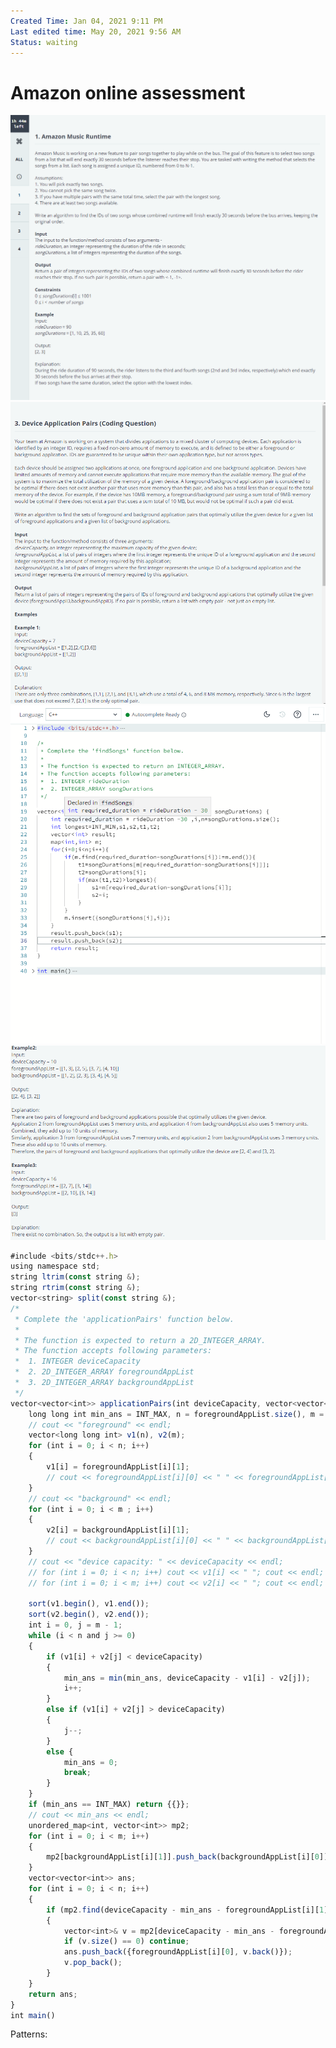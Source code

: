 ```yaml
---
Created Time: Jan 04, 2021 9:11 PM
Last edited time: May 20, 2021 9:56 AM
Status: waiting
---
```


# Amazon online assessment

![Amazon%20online%20assessment%20419e76930af24463a7ad18a3257212a3/Untitled.png](Amazon%20online%20assessment%20419e76930af24463a7ad18a3257212a3/Untitled.png)
![Amazon%20online%20assessment%20419e76930af24463a7ad18a3257212a3/Untitled%201.png](Amazon%20online%20assessment%20419e76930af24463a7ad18a3257212a3/Untitled%201.png)
![Amazon%20online%20assessment%20419e76930af24463a7ad18a3257212a3/Untitled%202.png](Amazon%20online%20assessment%20419e76930af24463a7ad18a3257212a3/Untitled%202.png)
![Amazon%20online%20assessment%20419e76930af24463a7ad18a3257212a3/Untitled%203.png](Amazon%20online%20assessment%20419e76930af24463a7ad18a3257212a3/Untitled%203.png)
```jsx
#include <bits/stdc++.h>
using namespace std;
string ltrim(const string &);
string rtrim(const string &);
vector<string> split(const string &);
/*
 * Complete the 'applicationPairs' function below.
 *
 * The function is expected to return a 2D_INTEGER_ARRAY.
 * The function accepts following parameters:
 *  1. INTEGER deviceCapacity
 *  2. 2D_INTEGER_ARRAY foregroundAppList
 *  3. 2D_INTEGER_ARRAY backgroundAppList
 */
vector<vector<int>> applicationPairs(int deviceCapacity, vector<vector<int>> foregroundAppList, vector<vector<int>> backgroundAppList) {
    long long int min_ans = INT_MAX, n = foregroundAppList.size(), m = backgroundAppList.size(); 
    // cout << "foreground" << endl;
    vector<long long int> v1(n), v2(m); 
    for (int i = 0; i < n; i++)
    {
        v1[i] = foregroundAppList[i][1]; 
        // cout << foregroundAppList[i][0] << " " << foregroundAppList[i][1] << endl;
    }
    // cout << "background" << endl;
    for (int i = 0; i < m ; i++)
    {
        v2[i] = backgroundAppList[i][1]; 
        // cout << backgroundAppList[i][0] << " " << backgroundAppList[i][1] << endl;
    }
    // cout << "device capacity: " << deviceCapacity << endl;
    // for (int i = 0; i < n; i++) cout << v1[i] << " "; cout << endl;
    // for (int i = 0; i < m; i++) cout << v2[i] << " "; cout << endl;
    
    sort(v1.begin(), v1.end()); 
    sort(v2.begin(), v2.end()); 
    int i = 0, j = m - 1; 
    while (i < n and j >= 0)
    {
        if (v1[i] + v2[j] < deviceCapacity)
        {
            min_ans = min(min_ans, deviceCapacity - v1[i] - v2[j]); 
            i++; 
        }
        else if (v1[i] + v2[j] > deviceCapacity)
        {
            j--; 
        }
        else {
            min_ans = 0; 
            break;
        }
    }
    if (min_ans == INT_MAX) return {{}}; 
    // cout << min_ans << endl;
    unordered_map<int, vector<int>> mp2;
    for (int i = 0; i < m; i++)
    {
        mp2[backgroundAppList[i][1]].push_back(backgroundAppList[i][0]); 
    }
    vector<vector<int>> ans; 
    for (int i = 0; i < n; i++)
    {
        if (mp2.find(deviceCapacity - min_ans - foregroundAppList[i][1]) != mp2.end())
        {
            vector<int>& v = mp2[deviceCapacity - min_ans - foregroundAppList[i][1]];
            if (v.size() == 0) continue; 
            ans.push_back({foregroundAppList[i][0], v.back()});
            v.pop_back(); 
        }
    }
    return ans; 
}
int main()
```
Patterns: 